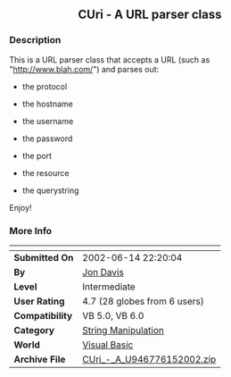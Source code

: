 ﻿<div align="center">

## CUri \- A URL parser class


</div>

### Description

This is a URL parser class that accepts a URL (such as "http://www.blah.com/") and parses out:<br>

- the protocol<br>

- the hostname<br>

- the username<br>

- the password<br>

- the port<br>

- the resource<br>

- the querystring<p />

Enjoy!
 
### More Info
 


<span>             |<span>
---                |---
**Submitted On**   |2002-06-14 22:20:04
**By**             |[Jon Davis](https://github.com/Planet-Source-Code/PSCIndex/blob/master/ByAuthor/jon-davis.md)
**Level**          |Intermediate
**User Rating**    |4.7 (28 globes from 6 users)
**Compatibility**  |VB 5\.0, VB 6\.0
**Category**       |[String Manipulation](https://github.com/Planet-Source-Code/PSCIndex/blob/master/ByCategory/string-manipulation__1-5.md)
**World**          |[Visual Basic](https://github.com/Planet-Source-Code/PSCIndex/blob/master/ByWorld/visual-basic.md)
**Archive File**   |[CUri\_\-\_A\_U946776152002\.zip](https://github.com/Planet-Source-Code/jon-davis-curi-a-url-parser-class__1-35479/archive/master.zip)








